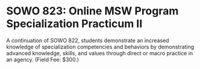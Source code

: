# SOWO 823: Online MSW Program Specialization Practicum II

A continuation of SOWO 822, students demonstrate an increased knowledge of specialization competencies and behaviors by demonstrating advanced knowledge, skills, and values through direct or macro practice in an agency. (Field Fee: $300.)